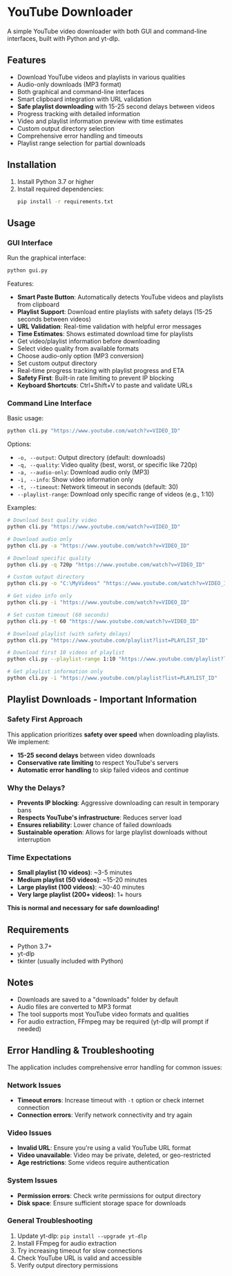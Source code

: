 # YouTube Downloader

A simple YouTube video downloader with both GUI and command-line interfaces, built with Python and yt-dlp.

## Features

- Download YouTube videos and playlists in various qualities
- Audio-only downloads (MP3 format)
- Both graphical and command-line interfaces
- Smart clipboard integration with URL validation
- **Safe playlist downloading** with 15-25 second delays between videos
- Progress tracking with detailed information
- Video and playlist information preview with time estimates
- Custom output directory selection
- Comprehensive error handling and timeouts
- Playlist range selection for partial downloads

## Installation

1. Install Python 3.7 or higher
2. Install required dependencies:
   ```bash
   pip install -r requirements.txt
   ```

## Usage

### GUI Interface

Run the graphical interface:
```bash
python gui.py
```

Features:
- **Smart Paste Button**: Automatically detects YouTube videos and playlists from clipboard
- **Playlist Support**: Download entire playlists with safety delays (15-25 seconds between videos)
- **URL Validation**: Real-time validation with helpful error messages
- **Time Estimates**: Shows estimated download time for playlists
- Get video/playlist information before downloading
- Select video quality from available formats
- Choose audio-only option (MP3 conversion)
- Set custom output directory
- Real-time progress tracking with playlist progress and ETA
- **Safety First**: Built-in rate limiting to prevent IP blocking
- **Keyboard Shortcuts**: Ctrl+Shift+V to paste and validate URLs

### Command Line Interface

Basic usage:
```bash
python cli.py "https://www.youtube.com/watch?v=VIDEO_ID"
```

Options:
- `-o, --output`: Output directory (default: downloads)
- `-q, --quality`: Video quality (best, worst, or specific like 720p)
- `-a, --audio-only`: Download audio only (MP3)
- `-i, --info`: Show video information only
- `-t, --timeout`: Network timeout in seconds (default: 30)
- `--playlist-range`: Download only specific range of videos (e.g., 1:10)

Examples:
```bash
# Download best quality video
python cli.py "https://www.youtube.com/watch?v=VIDEO_ID"

# Download audio only
python cli.py -a "https://www.youtube.com/watch?v=VIDEO_ID"

# Download specific quality
python cli.py -q 720p "https://www.youtube.com/watch?v=VIDEO_ID"

# Custom output directory
python cli.py -o "C:\MyVideos" "https://www.youtube.com/watch?v=VIDEO_ID"

# Get video info only
python cli.py -i "https://www.youtube.com/watch?v=VIDEO_ID"

# Set custom timeout (60 seconds)
python cli.py -t 60 "https://www.youtube.com/watch?v=VIDEO_ID"

# Download playlist (with safety delays)
python cli.py "https://www.youtube.com/playlist?list=PLAYLIST_ID"

# Download first 10 videos of playlist
python cli.py --playlist-range 1:10 "https://www.youtube.com/playlist?list=PLAYLIST_ID"

# Get playlist information only
python cli.py -i "https://www.youtube.com/playlist?list=PLAYLIST_ID"
```

## Playlist Downloads - Important Information

### Safety First Approach
This application prioritizes **safety over speed** when downloading playlists. We implement:

- **15-25 second delays** between video downloads
- **Conservative rate limiting** to respect YouTube's servers
- **Automatic error handling** to skip failed videos and continue

### Why the Delays?
- **Prevents IP blocking**: Aggressive downloading can result in temporary bans
- **Respects YouTube's infrastructure**: Reduces server load
- **Ensures reliability**: Lower chance of failed downloads
- **Sustainable operation**: Allows for large playlist downloads without interruption

### Time Expectations
- **Small playlist (10 videos)**: ~3-5 minutes
- **Medium playlist (50 videos)**: ~15-20 minutes  
- **Large playlist (100 videos)**: ~30-40 minutes
- **Very large playlist (200+ videos)**: 1+ hours

**This is normal and necessary for safe downloading!**

## Requirements

- Python 3.7+
- yt-dlp
- tkinter (usually included with Python)

## Notes

- Downloads are saved to a "downloads" folder by default
- Audio files are converted to MP3 format
- The tool supports most YouTube video formats and qualities
- For audio extraction, FFmpeg may be required (yt-dlp will prompt if needed)

## Error Handling & Troubleshooting

The application includes comprehensive error handling for common issues:

### Network Issues
- **Timeout errors**: Increase timeout with `-t` option or check internet connection
- **Connection errors**: Verify network connectivity and try again

### Video Issues  
- **Invalid URL**: Ensure you're using a valid YouTube URL format
- **Video unavailable**: Video may be private, deleted, or geo-restricted
- **Age restrictions**: Some videos require authentication

### System Issues
- **Permission errors**: Check write permissions for output directory
- **Disk space**: Ensure sufficient storage space for downloads

### General Troubleshooting
1. Update yt-dlp: `pip install --upgrade yt-dlp`
2. Install FFmpeg for audio extraction
3. Try increasing timeout for slow connections
4. Check YouTube URL is valid and accessible
5. Verify output directory permissions